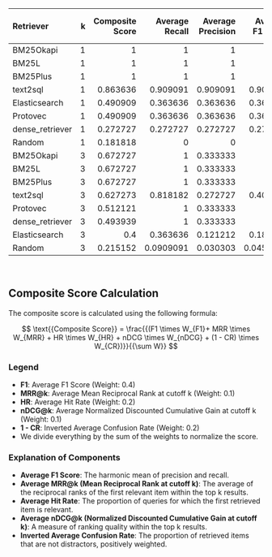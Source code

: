 | Retriever       |   k |   Composite Score |   Average Recall |   Average Precision |   Average F1 Score |   Average MRR |   Average Hit Rate |   Average nDCG |   Average Confusion Rate |
|:----------------|----:|------------------:|-----------------:|--------------------:|-------------------:|--------------:|-------------------:|---------------:|-------------------------:|
| BM25Okapi       |   1 |          1        |        1         |            1        |          1         |     1         |           1        |      1         |                0         |
| BM25L           |   1 |          1        |        1         |            1        |          1         |     1         |           1        |      1         |                0         |
| BM25Plus        |   1 |          1        |        1         |            1        |          1         |     1         |           1        |      1         |                0         |
| text2sql        |   1 |          0.863636 |        0.909091  |            0.909091 |          0.909091  |     0.909091  |           0.909091 |      0.909091  |                0.318182  |
| Elasticsearch   |   1 |          0.490909 |        0.363636  |            0.363636 |          0.363636  |     0.363636  |           0.363636 |      0.363636  |                0         |
| Protovec        |   1 |          0.490909 |        0.363636  |            0.363636 |          0.363636  |     0.363636  |           0.363636 |      0.363636  |                0         |
| dense_retriever |   1 |          0.272727 |        0.272727  |            0.272727 |          0.272727  |     0.272727  |           0.272727 |      0.272727  |                0.727273  |
| Random          |   1 |          0.181818 |        0         |            0        |          0         |     0         |           0        |      0         |                0.0909091 |
| BM25Okapi       |   3 |          0.672727 |        1         |            0.333333 |          0.5       |     1         |           1        |      1         |                0.636364  |
| BM25L           |   3 |          0.672727 |        1         |            0.333333 |          0.5       |     1         |           1        |      1         |                0.636364  |
| BM25Plus        |   3 |          0.672727 |        1         |            0.333333 |          0.5       |     1         |           1        |      1         |                0.636364  |
| text2sql        |   3 |          0.627273 |        0.818182  |            0.272727 |          0.409091  |     0.818182  |           0.818182 |      0.818182  |                0.318182  |
| Protovec        |   3 |          0.512121 |        1         |            0.333333 |          0.5       |     0.621212  |           0.272727 |      0.621212  |                0.333333  |
| dense_retriever |   3 |          0.493939 |        1         |            0.333333 |          0.5       |     0.621212  |           0.272727 |      0.621212  |                0.424242  |
| Elasticsearch   |   3 |          0.4      |        0.363636  |            0.121212 |          0.181818  |     0.363636  |           0.363636 |      0.363636  |                0.0909091 |
| Random          |   3 |          0.215152 |        0.0909091 |            0.030303 |          0.0454545 |     0.0454545 |           0        |      0.0454545 |                0.0606061 |
<br>

## Composite Score Calculation

The composite score is calculated using the following formula:

$$ \text{{Composite Score}} = \frac{{(F1 \times W_{F1}+ MRR \times W_{MRR} + HR \times W_{HR} + nDCG \times W_{nDCG} + (1 - CR) \times W_{CR})}}{{\sum W}} $$

### Legend

- **F1**: Average F1 Score (Weight: 0.4)
- **MRR@k**: Average Mean Reciprocal Rank at cutoff k (Weight: 0.1)
- **HR**: Average Hit Rate (Weight: 0.2)
- **nDCG@k**: Average Normalized Discounted Cumulative Gain at cutoff k
  (Weight: 0.1)
- **1 - CR**: Inverted Average Confusion Rate (Weight: 0.2)
- We divide everything by the sum of the weights to normalize the score.

### Explanation of Components

- **Average F1 Score**:
  The harmonic mean of precision and recall.
- **Average MRR@k (Mean Reciprocal Rank at cutoff k)**:
  The average of the reciprocal ranks of the first relevant item within
  the top k results.
- **Average Hit Rate**:
  The proportion of queries for which the first retrieved
  item is relevant.
- **Average nDCG@k (Normalized Discounted Cumulative Gain at cutoff k)**:
  A measure of ranking quality within the top k results.
- **Inverted Average Confusion Rate**:
  The proportion of retrieved items that are not distractors,
  positively weighted.
